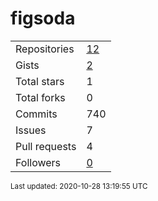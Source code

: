 # figsoda

<table>
    <tr>
        <td>Repositories</td>
        <td><a href="https://github.com/figsoda?tab=repositories">12</a></td>
    </tr>
    <tr>
        <td>Gists</td>
        <td><a href="https://gist.github.com/figsoda">2</a></td>
    </tr>
    <tr>
        <td>Total stars</td>
        <td>1</td>
    </tr>
    <tr>
        <td>Total forks</td>
        <td>0</td>
    </tr>
    <tr>
        <td>Commits</td>
        <td>740</td>
    </tr>
    <tr>
        <td>Issues</td>
        <td>7</td>
    </tr>
    <tr>
        <td>Pull requests</td>
        <td>4</td>
    </tr>
    <tr>
        <td>Followers</td>
        <td><a href="https://github.com/figsoda?tab=followers">0</a></td>
    </tr>
</table>

<sub>Last updated: 2020-10-28 13:19:55 UTC</sub>
